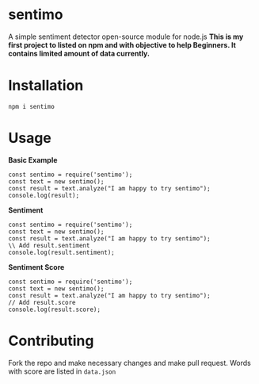 # sentimo
A simple sentiment detector open-source module for node.js
**This is my first project to listed on npm and with objective to help Beginners. It contains limited amount of data currently.**
# Installation

```
npm i sentimo
```

# Usage

**Basic Example**

```
const sentimo = require('sentimo');
const text = new sentimo();
const result = text.analyze("I am happy to try sentimo");
console.log(result);
```

**Sentiment**

```
const sentimo = require('sentimo');
const text = new sentimo();
const result = text.analyze("I am happy to try sentimo");
\\ Add result.sentiment
console.log(result.sentiment);
```

**Sentiment Score**
```
const sentimo = require('sentimo');
const text = new sentimo();
const result = text.analyze("I am happy to try sentimo");
// Add result.score
console.log(result.score);
```

# Contributing
Fork the repo and make necessary changes and make pull request. Words with score are listed in `data.json`
